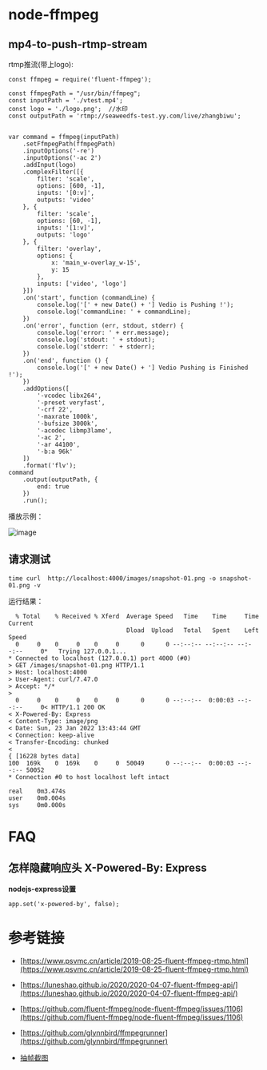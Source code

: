 
# node-ffmpeg


## mp4-to-push-rtmp-stream

rtmp推流(带上logo):

```
const ffmpeg = require('fluent-ffmpeg');

const ffmpegPath = "/usr/bin/ffmpeg";
const inputPath = './vtest.mp4';
const logo = './logo.png';  //水印
const outputPath = 'rtmp://seaweedfs-test.yy.com/live/zhangbiwu';


var command = ffmpeg(inputPath)
    .setFfmpegPath(ffmpegPath)
    .inputOptions('-re')
    .inputOptions('-ac 2')
    .addInput(logo)
    .complexFilter([{
        filter: 'scale',
        options: [600, -1],
        inputs: '[0:v]',
        outputs: 'video'
    }, {
        filter: 'scale',
        options: [60, -1],
        inputs: '[1:v]',
        outputs: 'logo'
    }, {
        filter: 'overlay',
        options: {
            x: 'main_w-overlay_w-15',
            y: 15
        },
        inputs: ['video', 'logo']
    }])
    .on('start', function (commandLine) {
        console.log('[' + new Date() + '] Vedio is Pushing !');
        console.log('commandLine: ' + commandLine);
    })
    .on('error', function (err, stdout, stderr) {
        console.log('error: ' + err.message);
        console.log('stdout: ' + stdout);
        console.log('stderr: ' + stderr);
    })
    .on('end', function () {
        console.log('[' + new Date() + '] Vedio Pushing is Finished !');
    })
    .addOptions([
        '-vcodec libx264',
        '-preset veryfast',
        '-crf 22',
        '-maxrate 1000k',
        '-bufsize 3000k',
        '-acodec libmp3lame',
        '-ac 2',
        '-ar 44100',
        '-b:a 96k'
    ])
    .format('flv');
command
    .output(outputPath, {
        end: true
    })
    .run();
```

播放示例：

![image](https://user-images.githubusercontent.com/17688273/148151872-db6b0adc-081e-4fb3-a93d-438c8e0cf21e.png)

## 请求测试

```
time curl  http://localhost:4000/images/snapshot-01.png -o snapshot-01.png -v
```

运行结果：
```
  % Total    % Received % Xferd  Average Speed   Time    Time     Time  Current
                                 Dload  Upload   Total   Spent    Left  Speed
  0     0    0     0    0     0      0      0 --:--:-- --:--:-- --:--:--     0*   Trying 127.0.0.1...
* Connected to localhost (127.0.0.1) port 4000 (#0)
> GET /images/snapshot-01.png HTTP/1.1
> Host: localhost:4000
> User-Agent: curl/7.47.0
> Accept: */*
> 
  0     0    0     0    0     0      0      0 --:--:--  0:00:03 --:--:--     0< HTTP/1.1 200 OK
< X-Powered-By: Express
< Content-Type: image/png
< Date: Sun, 23 Jan 2022 13:43:44 GMT
< Connection: keep-alive
< Transfer-Encoding: chunked
< 
{ [16228 bytes data]
100  169k    0  169k    0     0  50049      0 --:--:--  0:00:03 --:--:-- 50052
* Connection #0 to host localhost left intact

real    0m3.474s
user    0m0.004s
sys     0m0.000s
```

# FAQ

## 怎样隐藏响应头 X-Powered-By: Express

**nodejs-express设置**
```
app.set('x-powered-by', false);
```

# 参考链接

- [https://www.psvmc.cn/article/2019-08-25-fluent-ffmpeg-rtmp.html](https://www.psvmc.cn/article/2019-08-25-fluent-ffmpeg-rtmp.html)

- [https://luneshao.github.io/2020/2020-04-07-fluent-ffmpeg-api/](https://luneshao.github.io/2020/2020-04-07-fluent-ffmpeg-api/)

- [https://github.com/fluent-ffmpeg/node-fluent-ffmpeg/issues/1106](https://github.com/fluent-ffmpeg/node-fluent-ffmpeg/issues/1106)

- [https://github.com/glynnbird/ffmpegrunner](https://github.com/glynnbird/ffmpegrunner)

- [抽帧截图](http://www.blogketori.com/wordpress/2019/08/25/nodejs%E5%AF%B9-fluent-ffmpeg%E7%BB%84%E4%BB%B6%E5%AF%B9%E8%A7%86%E9%A2%91%E8%BF%9B%E8%A1%8C%E5%88%86%E7%89%87%E5%92%8C%E5%8A%A0%E5%AF%86/)
